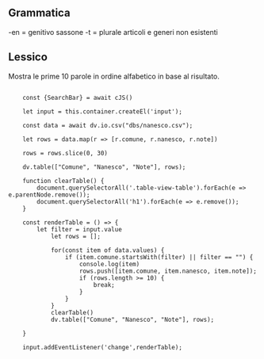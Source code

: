 ## Grammatica
-en = genitivo sassone
-t = plurale
articoli e generi non esistenti

## Lessico
Mostra le prime 10 parole in ordine alfabetico in base al risultato.

```dataviewjs

	const {SearchBar} = await cJS()
	
	let input = this.container.createEl('input');
	
	const data = await dv.io.csv("dbs/nanesco.csv");

	let rows = data.map(r => [r.comune, r.nanesco, r.note])

	rows = rows.slice(0, 30)
	
	dv.table(["Comune", "Nanesco", "Note"], rows);

	function clearTable() {
		document.querySelectorAll('.table-view-table').forEach(e => e.parentNode.remove());
		document.querySelectorAll('h1').forEach(e => e.remove());
	}

	const renderTable = () => {
		let filter = input.value
			let rows = [];
			
			for(const item of data.values) {
				if (item.comune.startsWith(filter) || filter == "") {
					console.log(item)
					rows.push([item.comune, item.nanesco, item.note]);
					if (rows.length >= 10) {
						break;
					}
				}
			}
			clearTable()
			dv.table(["Comune", "Nanesco", "Note"], rows);

	}
	
	input.addEventListener('change',renderTable);
	
```

